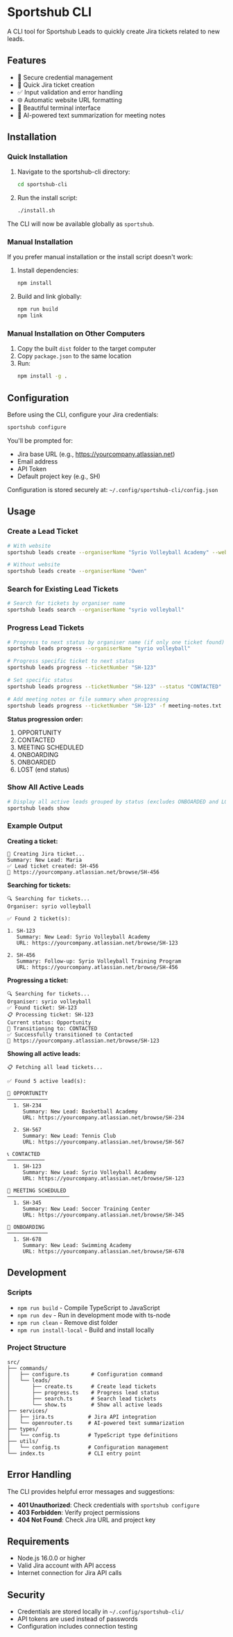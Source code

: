 # Sportshub CLI

A CLI tool for Sportshub Leads to quickly create Jira tickets related to new leads.

## Features

- 🔐 Secure credential management
- 🎫 Quick Jira ticket creation
- ✅ Input validation and error handling
- 🌐 Automatic website URL formatting
- 📱 Beautiful terminal interface
- 🤖 AI-powered text summarization for meeting notes

## Installation

### Quick Installation

1. Navigate to the sportshub-cli directory:
   ```bash
   cd sportshub-cli
   ```
2. Run the install script:
   ```bash
   ./install.sh
   ```

The CLI will now be available globally as `sportshub`.

### Manual Installation

If you prefer manual installation or the install script doesn't work:

1. Install dependencies:
   ```bash
   npm install
   ```
2. Build and link globally:
   ```bash
   npm run build
   npm link
   ```

### Manual Installation on Other Computers

1. Copy the built `dist` folder to the target computer
2. Copy `package.json` to the same location
3. Run:
   ```bash
   npm install -g .
   ```

## Configuration

Before using the CLI, configure your Jira credentials:

```bash
sportshub configure
```

You'll be prompted for:

- Jira base URL (e.g., https://yourcompany.atlassian.net)
- Email address
- API Token
- Default project key (e.g., SH)

Configuration is stored securely at: `~/.config/sportshub-cli/config.json`

## Usage

### Create a Lead Ticket

```bash
# With website
sportshub leads create --organiserName "Syrio Volleyball Academy" --website "syrio.com"

# Without website
sportshub leads create --organiserName "Owen"
```

### Search for Existing Lead Tickets

```bash
# Search for tickets by organiser name
sportshub leads search --organiserName "syrio volleyball"
```

### Progress Lead Tickets

```bash
# Progress to next status by organiser name (if only one ticket found)
sportshub leads progress --organiserName "syrio volleyball"

# Progress specific ticket to next status
sportshub leads progress --ticketNumber "SH-123"

# Set specific status
sportshub leads progress --ticketNumber "SH-123" --status "CONTACTED"

# Add meeting notes or file summary when progressing
sportshub leads progress --ticketNumber "SH-123" -f meeting-notes.txt
```

**Status progression order:**

1. OPPORTUNITY
2. CONTACTED
3. MEETING SCHEDULED
4. ONBOARDING
5. ONBOARDED
6. LOST (end status)

### Show All Active Leads

```bash
# Display all active leads grouped by status (excludes ONBOARDED and LOST)
sportshub leads show
```

### Example Output

**Creating a ticket:**

```
🎫 Creating Jira ticket...
Summary: New Lead: Maria
✅ Lead ticket created: SH-456
🔗 https://yourcompany.atlassian.net/browse/SH-456
```

**Searching for tickets:**

```
🔍 Searching for tickets...
Organiser: syrio volleyball

✅ Found 2 ticket(s):

1. SH-123
   Summary: New Lead: Syrio Volleyball Academy
   URL: https://yourcompany.atlassian.net/browse/SH-123

2. SH-456
   Summary: Follow-up: Syrio Volleyball Training Program
   URL: https://yourcompany.atlassian.net/browse/SH-456
```

**Progressing a ticket:**

```
🔍 Searching for tickets...
Organiser: syrio volleyball
✅ Found ticket: SH-123
📋 Processing ticket: SH-123
Current status: Opportunity
🔄 Transitioning to: CONTACTED
✅ Successfully transitioned to Contacted
🔗 https://yourcompany.atlassian.net/browse/SH-123
```

**Showing all active leads:**

```
📋 Fetching all lead tickets...

✅ Found 5 active lead(s):

🌱 OPPORTUNITY
─────────────
  1. SH-234
     Summary: New Lead: Basketball Academy
     URL: https://yourcompany.atlassian.net/browse/SH-234

  2. SH-567
     Summary: New Lead: Tennis Club
     URL: https://yourcompany.atlassian.net/browse/SH-567

📞 CONTACTED
────────────
  1. SH-123
     Summary: New Lead: Syrio Volleyball Academy
     URL: https://yourcompany.atlassian.net/browse/SH-123

📅 MEETING SCHEDULED
────────────────────
  1. SH-345
     Summary: New Lead: Soccer Training Center
     URL: https://yourcompany.atlassian.net/browse/SH-345

🚀 ONBOARDING
─────────────
  1. SH-678
     Summary: New Lead: Swimming Academy
     URL: https://yourcompany.atlassian.net/browse/SH-678
```

## Development

### Scripts

- `npm run build` - Compile TypeScript to JavaScript
- `npm run dev` - Run in development mode with ts-node
- `npm run clean` - Remove dist folder
- `npm run install-local` - Build and install locally

### Project Structure

```
src/
├── commands/
│   ├── configure.ts       # Configuration command
│   └── leads/
│       ├── create.ts      # Create lead tickets
│       ├── progress.ts    # Progress lead status
│       ├── search.ts      # Search lead tickets
│       └── show.ts        # Show all active leads
├── services/
│   ├── jira.ts           # Jira API integration
│   └── openrouter.ts     # AI-powered text summarization
├── types/
│   └── config.ts         # TypeScript type definitions
├── utils/
│   └── config.ts         # Configuration management
└── index.ts              # CLI entry point
```

## Error Handling

The CLI provides helpful error messages and suggestions:

- **401 Unauthorized**: Check credentials with `sportshub configure`
- **403 Forbidden**: Verify project permissions
- **404 Not Found**: Check Jira URL and project key

## Requirements

- Node.js 16.0.0 or higher
- Valid Jira account with API access
- Internet connection for Jira API calls

## Security

- Credentials are stored locally in `~/.config/sportshub-cli/`
- API tokens are used instead of passwords
- Configuration includes connection testing
